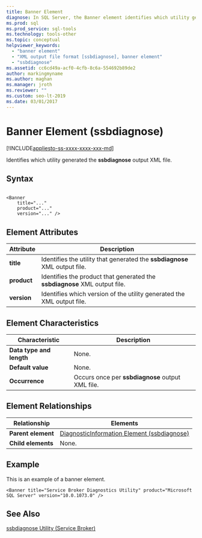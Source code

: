 ```yaml
---
title: Banner Element
diagnose: In SQL Server, the Banner element identifies which utility generated the ssbdiagnose output XML file.
ms.prod: sql
ms.prod_service: sql-tools
ms.technology: tools-other
ms.topic: conceptual
helpviewer_keywords: 
  - "banner element"
  - "XML output file format [ssbdiagnose], banner element"
  - "ssbdiagnose"
ms.assetid: cc6cd49a-acf0-4cfb-8c6a-554692b89de2
author: markingmyname
ms.author: maghan
ms.manager: jroth
ms.reviewer: ""
ms.custom: seo-lt-2019
ms.date: 03/01/2017
---
```


# Banner Element (ssbdiagnose)


[!INCLUDE[appliesto-ss-xxxx-xxxx-xxx-md](../../includes/appliesto-ss-xxxx-xxxx-xxx-md.md)]

Identifies which utility generated the **ssbdiagnose** output XML file.  
  
## Syntax  
  
```  
  
<Banner  
    title="..."   
    product="..."   
    version="..." />  
```  
  
## Element Attributes  
  
|Attribute|Description|  
|---------------|-----------------|  
|**title**|Identifies the utility that generated the **ssbdiagnose** XML output file.|  
|**product**|Identifies the product that generated the **ssbdiagnose** XML output file.|  
|**version**|Identifies which version of the utility generated the XML output file.|  
  
## Element Characteristics  
  
|Characteristic|Description|  
|--------------------|-----------------|  
|**Data type and length**|None.|  
|**Default value**|None.|  
|**Occurrence**|Occurs once per **ssbdiagnose** output XML file.|  
  
## Element Relationships  
  
|Relationship|Elements|  
|------------------|--------------|  
|**Parent element**|[DiagnosticInformation Element &#40;ssbdiagnose&#41;](../../tools/ssbdiagnose/diagnosticinformation-element-ssbdiagnose.md)|  
|**Child elements**|None.|  
  
## Example  
 This is an example of a banner element.  
  
```  
<Banner title="Service Broker Diagnostics Utility" product="Microsoft SQL Server" version="10.0.1073.0" />  
```  
  
## See Also  
 [ssbdiagnose Utility &#40;Service Broker&#41;](../../tools/ssbdiagnose/ssbdiagnose-utility-service-broker.md)  
  
  
